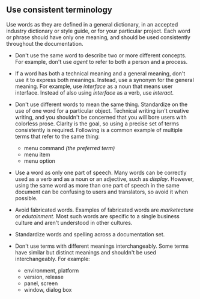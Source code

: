 ## Use consistent terminology

Use words as they are defined in a general dictionary, in an accepted
industry dictionary or style guide, or for your particular project. Each
word or phrase should have only one meaning, and should be used
consistently throughout the documentation.

-  Don't use the same word to describe two or more different concepts.
   For example, don't use *agent* to refer to both a person and a
   process.

-  If a word has both a technical meaning and a general meaning, don't
   use it to express both meanings. Instead, use a synonym for the
   general meaning. For example, use *interface* as a noun that means
   user interface. Instead of also using *interface* as a verb, use
   *interact*.

-  Don't use different words to mean the same thing. Standardize on the
   use of one word for a particular object. Technical writing isn't
   creative writing, and you shouldn't be concerned that you will bore
   users with colorless prose. Clarity is the goal, so using a
   precise set of terms consistently is required. Following is a common
   example of multiple terms that refer to the same thing:

   -  menu command *(the preferred term)*
   -  menu item
   -  menu option

-  Use a word as only one part of speech. Many words can be correctly
   used as a verb and as a noun or an adjective, such as *display*.
   However, using the same word as more than one part of speech in the
   same document can be confusing to users and translators, so avoid
   it when possible.

-  Avoid fabricated words. Examples of fabricated words are
   *marketecture* or *edutainment*. Most such words are specific to a
   single business culture and aren't understood in other cultures.

-  Standardize words and spelling across a documentation set.

-  Don't use terms with different meanings interchangeably. Some terms
   have similar but distinct meanings and shouldn't be used
   interchangeably. For example:

   -  environment, platform
   -  version, release
   -  panel, screen
   -  window, dialog box
